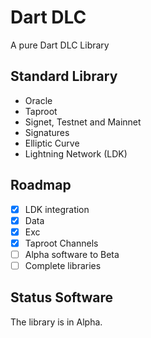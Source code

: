 # Dart DLC

 A pure Dart  DLC Library 

 ## Standard Library

- Oracle
- Taproot
- Signet, Testnet and Mainnet
- Signatures
- Elliptic Curve
- Lightning Network (LDK)

## Roadmap

- [x] LDK integration
- [x] Data
- [x] Exc
- [x] Taproot Channels
- [ ] Alpha software to Beta
- [ ] Complete libraries

## Status Software

The library is in Alpha.
